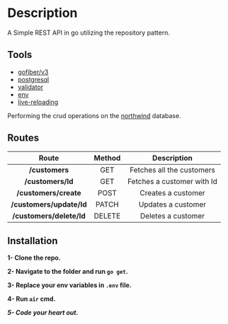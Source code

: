 
[](https://github.com/user-attachments/assets/35038511-6ac6-40d3-9a76-16a0a3db81b8)


# Description
A Simple REST API in go utilizing the repository pattern.

## Tools
- [gofiber/v3](https://github.com/gofiber/fiber) 
- [postgresql](https://github.com/lib/pq)
- [validator](https://github.com/go-playground/validator)
- [env](https://github.com/joho/godotenv)
- [live-reloading](https://github.com/air-verse/air)

Performing the crud operations on the [northwind](https://github.com/pthom/northwind_psql) database.


## Routes
| Route                | Method |  Description
|:-------------------:|:------:|:-------------------------:|
| **/customers**       | GET   | Fetches all the customers  |
| **/customers/Id**    | GET    | Fetches a customer with Id | 
| **/customers/create**| POST   | Creates a customer         | 
| **/customers/update/Id**| PATCH  | Updates a customer         | 
| **/customers/delete/Id**| DELETE | Deletes a customer         |


## Installation
**1- Clone the repo.**

**2- Navigate to the folder and run `go get`.**

**3- Replace your env variables in `.env` file.**

**4- Run `air` cmd.**

***5- Code your heart out.***
